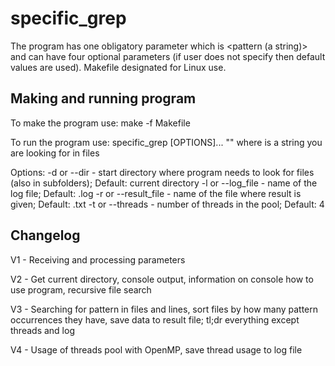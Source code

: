 # specific_grep

The program has one obligatory parameter which is <pattern (a string)> and can have four optional parameters (if user does not specify then default values are used). Makefile designated for Linux use.


## Making and running program

To make the program use:
    make -f Makefile

To run the program use:
    specific_grep [OPTIONS]... "<pattern>"
where <pattern> is a string you are looking for in files

Options:
    -d or --dir - start directory where program needs to look for files (also in subfolders); Default: current directory
    -l or --log_file - name of the log file; Default: <program name>.log
    -r or --result_file - name of the file where result is given; Default: <program name>.txt
    -t or --threads - number of threads in the pool; Default: 4


## Changelog

V1 - Receiving and processing parameters

V2 - Get current directory, console output, information on console how to use program, recursive file search

V3 - Searching for pattern in files and lines, sort files by how many pattern occurrences they have, save data to result file; tl;dr everything except threads and log

V4 - Usage of threads pool with OpenMP, save thread usage to log file